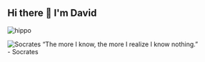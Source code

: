 ## Hi there 👋 I'm David
![hippo](https://media.giphy.com/media/JIX9t2j0ZTN9S/giphy.gif?cid=790b76113h99h6g1h8yzkmtx7xi4z13b8655tlhaixpg9f39&ep=v1_gifs_search&rid=giphy.gif&ct=g)<br/>

<img alt="Socrates" src="https://i.gr-assets.com/images/S/compressed.photo.goodreads.com/authors/1390145726i/275648._UX200_CR0,33,200,200_.jpg"> “The more I know, the more I realize I know nothing.”<br/> - Socrates
